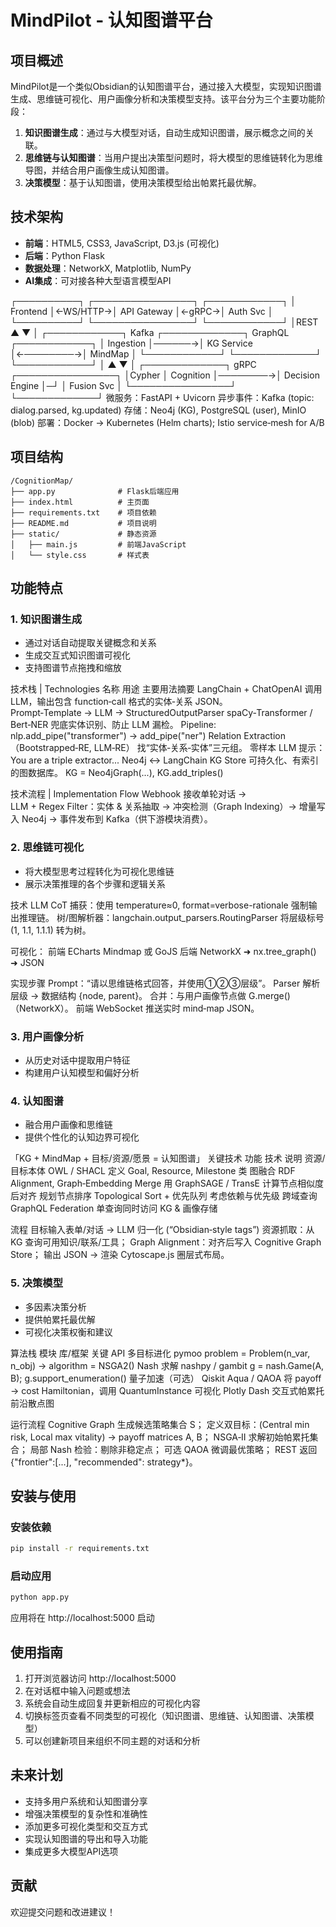 # MindPilot - 认知图谱平台

## 项目概述

MindPilot是一个类似Obsidian的认知图谱平台，通过接入大模型，实现知识图谱生成、思维链可视化、用户画像分析和决策模型支持。该平台分为三个主要功能阶段：

1. **知识图谱生成**：通过与大模型对话，自动生成知识图谱，展示概念之间的关联。
2. **思维链与认知图谱**：当用户提出决策型问题时，将大模型的思维链转化为思维导图，并结合用户画像生成认知图谱。
3. **决策模型**：基于认知图谱，使用决策模型给出帕累托最优解。

## 技术架构

- **前端**：HTML5, CSS3, JavaScript, D3.js (可视化)
- **后端**：Python Flask
- **数据处理**：NetworkX, Matplotlib, NumPy
- **AI集成**：可对接各种大型语言模型API

┌──────────┐         ┌────────────────┐      ┌────────────┐
│ Frontend │←WS/HTTP→│  API Gateway   │←gRPC→│  Auth Svc  │
└──────────┘         └────────────────┘      └────────────┘
       │REST                              ▲
       ▼                                  │
┌────────────┐ Kafka  ┌─────────────┐  GraphQL  ┌────────────┐
│ Ingestion  │──────→│  KG Service │←────────→│  MindMap   │
└────────────┘       └─────────────┘           └────────────┘
       │                                   ▲
       ▼                                   │
┌─────────────┐   gRPC   ┌────────────────┐ │Cypher
│ Cognition   │────────→│ Decision Engine │─┘
│ Fusion Svc  │         └────────────────┘
└─────────────┘
微服务：FastAPI + Uvicorn
异步事件：Kafka (topic: dialog.parsed, kg.updated)
存储：Neo4j (KG), PostgreSQL (user), MinIO (blob)
部署：Docker → Kubernetes (Helm charts); Istio service‑mesh for A/B

## 项目结构

```
/CognitionMap/
├── app.py              # Flask后端应用
├── index.html          # 主页面
├── requirements.txt    # 项目依赖
├── README.md           # 项目说明
├── static/             # 静态资源
│   ├── main.js         # 前端JavaScript
│   └── style.css       # 样式表
```

## 功能特点

### 1. 知识图谱生成
- 通过对话自动提取关键概念和关系
- 生成交互式知识图谱可视化
- 支持图谱节点拖拽和缩放

技术栈 | Technologies
名称	用途	主要用法摘要
LangChain + ChatOpenAI	调用 LLM，输出包含 function‑call 格式的实体‑关系 JSON。	Prompt‑Template → LLM → StructuredOutputParser
spaCy‑Transformer / Bert‑NER	兜底实体识别、防止 LLM 漏检。	Pipeline: nlp.add_pipe("transformer") → add_pipe("ner")
Relation Extraction（Bootstrapped‑RE, LLM‑RE）	找“实体‑关系‑实体”三元组。	零样本 LLM 提示：You are a triple extractor...
Neo4j ↔︎ LangChain KG Store	可持久化、有索引的图数据库。	KG = Neo4jGraph(...), KG.add_triples()

技术流程 | Implementation Flow
Webhook 接收单轮对话 →
LLM + Regex Filter：实体 & 关系抽取 →
冲突检测（Graph Indexing）→ 增量写入 Neo4j →
事件发布到 Kafka（供下游模块消费）。

### 2. 思维链可视化
- 将大模型思考过程转化为可视化思维链
- 展示决策推理的各个步骤和逻辑关系

技术
LLM CoT 捕获：使用 temperature≈0, format=verbose-rationale 强制输出推理链。
树/图解析器：langchain.output_parsers.RoutingParser 将层级标号 (1, 1.1, 1.1.1) 转为树。

可视化：
前端 ECharts Mindmap 或 GoJS
后端 NetworkX ➜ nx.tree_graph() ➜ JSON

实现步骤
Prompt：“请以思维链格式回答，并使用①②③层级”。
Parser 解析层级 → 数据结构 {node, parent}。
合并：与用户画像节点做 G.merge()（NetworkX）。
前端 WebSocket 推送实时 mind‑map JSON。

### 3. 用户画像分析
- 从历史对话中提取用户特征
- 构建用户认知模型和偏好分析

### 4. 认知图谱
- 融合用户画像和思维链
- 提供个性化的认知边界可视化

「KG + MindMap + 目标/资源/愿景 = 认知图谱」
关键技术
功能	技术	说明
资源/目标本体	OWL / SHACL	定义 Goal, Resource, Milestone 类
图融合	RDF Alignment, Graph‑Embedding Merge	用 GraphSAGE / TransE 计算节点相似度后对齐
规划节点排序	Topological Sort + 优先队列	考虑依赖与优先级
跨域查询	GraphQL Federation	单查询同时访问 KG & 画像存储

流程
目标输入表单/对话 → LLM 归一化 (“Obsidian‑style tags”)
资源抓取：从 KG 查询可用知识/联系/工具；
Graph Alignment：对齐后写入 Cognitive Graph Store；
输出 JSON → 渲染 Cytoscape.js 圈层式布局。

### 5. 决策模型
- 多因素决策分析
- 提供帕累托最优解
- 可视化决策权衡和建议

算法栈
模块	库/框架	关键 API
多目标进化	pymoo	problem = Problem(n_var, n_obj) → algorithm = NSGA2()
Nash 求解	nashpy / gambit	g = nash.Game(A, B); g.support_enumeration()
量子加速（可选）	Qiskit Aqua / QAOA	将 payoff → cost Hamiltonian，调用 QuantumInstance
可视化	Plotly Dash	交互式帕累托前沿散点图

运行流程
Cognitive Graph 生成候选策略集合 S；
定义双目标：(Central min risk, Local max vitality) → payoff matrices A, B；
NSGA‑II 求解初始帕累托集合；
局部 Nash 检验：剔除非稳定点；
可选 QAOA 微调最优策略；
REST 返回 {"frontier":[...], "recommended": strategy*}。

## 安装与使用

### 安装依赖

```bash
pip install -r requirements.txt
```

### 启动应用

```bash
python app.py
```

应用将在 http://localhost:5000 启动

## 使用指南

1. 打开浏览器访问 http://localhost:5000
2. 在对话框中输入问题或想法
3. 系统会自动生成回复并更新相应的可视化内容
4. 切换标签页查看不同类型的可视化（知识图谱、思维链、认知图谱、决策模型）
5. 可以创建新项目来组织不同主题的对话和分析

## 未来计划

- 支持多用户系统和认知图谱分享
- 增强决策模型的复杂性和准确性
- 添加更多可视化类型和交互方式
- 实现认知图谱的导出和导入功能
- 集成更多大模型API选项

## 贡献

欢迎提交问题和改进建议！